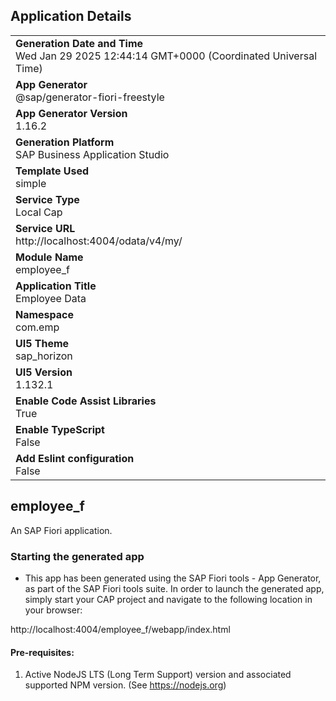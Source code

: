 ## Application Details
|               |
| ------------- |
|**Generation Date and Time**<br>Wed Jan 29 2025 12:44:14 GMT+0000 (Coordinated Universal Time)|
|**App Generator**<br>@sap/generator-fiori-freestyle|
|**App Generator Version**<br>1.16.2|
|**Generation Platform**<br>SAP Business Application Studio|
|**Template Used**<br>simple|
|**Service Type**<br>Local Cap|
|**Service URL**<br>http://localhost:4004/odata/v4/my/|
|**Module Name**<br>employee_f|
|**Application Title**<br>Employee Data|
|**Namespace**<br>com.emp|
|**UI5 Theme**<br>sap_horizon|
|**UI5 Version**<br>1.132.1|
|**Enable Code Assist Libraries**<br>True|
|**Enable TypeScript**<br>False|
|**Add Eslint configuration**<br>False|

## employee_f

An SAP Fiori application.

### Starting the generated app

-   This app has been generated using the SAP Fiori tools - App Generator, as part of the SAP Fiori tools suite.  In order to launch the generated app, simply start your CAP project and navigate to the following location in your browser:

http://localhost:4004/employee_f/webapp/index.html

#### Pre-requisites:

1. Active NodeJS LTS (Long Term Support) version and associated supported NPM version.  (See https://nodejs.org)



